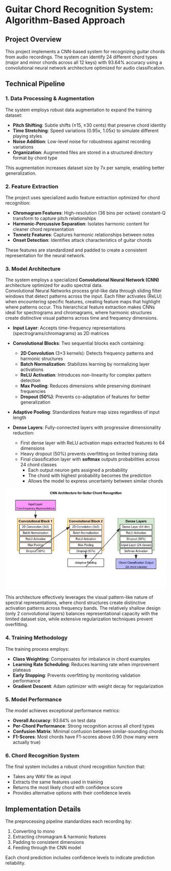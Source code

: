 # Guitar Chord Recognition System: Algorithm-Based Approach

## Project Overview
This project implements a CNN-based system for recognizing guitar chords from audio recordings. The system can identify 24 different chord types (major and minor chords across all 12 keys) with 93.64% accuracy using a convolutional neural network architecture optimized for audio classification.

## Technical Pipeline

### 1. Data Processing & Augmentation
The system employs robust data augmentation to expand the training dataset:

- **Pitch Shifting**: Subtle shifts (±15, ±30 cents) that preserve chord identity
- **Time Stretching**: Speed variations (0.95x, 1.05x) to simulate different playing styles
- **Noise Addition**: Low-level noise for robustness against recording variations
- **Organization**: Augmented files are stored in a structured directory format by chord type

This augmentation increases dataset size by 7x per sample, enabling better generalization.

### 2. Feature Extraction
The project uses specialized audio feature extraction optimized for chord recognition:

- **Chromagram Features**: High-resolution (36 bins per octave) constant-Q transform to capture pitch relationships
- **Harmonic-Percussive Separation**: Isolates harmonic content for cleaner chord representation
- **Tonnetz Features**: Captures harmonic relationships between notes
- **Onset Detection**: Identifies attack characteristics of guitar chords

These features are standardized and padded to create a consistent representation for the neural network.

### 3. Model Architecture

The system employs a specialized **Convolutional Neural Network (CNN)** architecture optimized for audio spectral data.
<br>
Convolutional Neural Networks process grid-like data through sliding filter windows that detect patterns across the input. Each filter activates (ReLU) when encountering specific features, creating feature maps that highlight where patterns occur. This hierarchical feature extraction makes CNNs ideal for spectrograms and chromagrams, where harmonic structures create distinctive visual patterns across time and frequency dimensions.


- **Input Layer**: Accepts time-frequency representations (spectrograms/chromagrams) as 2D matrices
- **Convolutional Blocks**: Two sequential blocks each containing:
  
  - **2D Convolution** (3×3 kernels): Detects frequency patterns and harmonic structures
  - **Batch Normalization**: Stabilizes learning by normalizing layer activations
  - **ReLU Activation**: Introduces non-linearity for complex pattern detection
  - **Max Pooling**: Reduces dimensions while preserving dominant frequencies
  - **Dropout (50%)**: Prevents co-adaptation of features for better generalization

- **Adaptive Pooling**: Standardizes feature map sizes regardless of input length
- **Dense Layers**: Fully-connected layers with progressive dimensionality reduction:
  - First dense layer with ReLU activation maps extracted features to 64 dimensions
  - Heavy dropout (50%) prevents overfitting on limited training data
  - Final classification layer with **softmax** outputs probabilities across 24 chord classes
    - Each output neuron gets assigned a probability
    - The chord with highest probability becomes the prediction
    - Allows the model to express uncertainty between similar chords

![alt text](cnn-architecture-diagram.png)

This architecture effectively leverages the visual pattern-like nature of spectral representations, where chord structures create distinctive activation patterns across frequency bands. The relatively shallow design (only 2 convolutional layers) balances representational capacity with the limited dataset size, while extensive regularization techniques prevent overfitting.

### 4. Training Methodology
The training process employs:

- **Class Weighting**: Compensates for imbalance in chord examples
- **Learning Rate Scheduling**: Reduces learning rate when improvement plateaus
- **Early Stopping**: Prevents overfitting by monitoring validation performance
- **Gradient Descent**: Adam optimizer with weight decay for regularization

### 5. Model Performance
The model achieves exceptional performance metrics:

- **Overall Accuracy**: 93.64% on test data
- **Per-Chord Performance**: Strong recognition across all chord types
- **Confusion Matrix**: Minimal confusion between similar-sounding chords
- **F1-Scores**: Most chords have F1-scores above 0.90 (how many were actually true)

### 6. Chord Recognition System
The final system includes a robust chord recognition function that:

- Takes any WAV file as input
- Extracts the same features used in training
- Returns the most likely chord with confidence score
- Provides alternative options with their confidence levels

## Implementation Details
The preprocessing pipeline standardizes each recording by:
1. Converting to mono
2. Extracting chromagram & harmonic features
3. Padding to consistent dimensions
4. Feeding through the CNN model

Each chord prediction includes confidence levels to indicate prediction reliability.